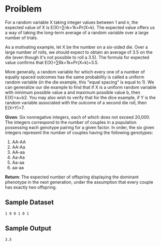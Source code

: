 # Proiblem

For a random variable X taking integer values between 1 and n, the expected value of X is E(X)=∑nk=1k×Pr(X=k). The expected value offers us a way of taking the long-term average of a random variable over a large number of trials.

As a motivating example, let X be the number on a six-sided die. Over a large number of rolls, we should expect to obtain an average of 3.5 on the die (even though it's not possible to roll a 3.5). The formula for expected value confirms that E(X)=∑6k=1k×Pr(X=k)=3.5.

More generally, a random variable for which every one of a number of equally spaced outcomes has the same probability is called a uniform random variable (in the die example, this "equal spacing" is equal to 1). We can generalize our die example to find that if X is a uniform random variable with minimum possible value a and maximum possible value b, then E(X)=a+b2. You may also wish to verify that for the dice example, if Y is the random variable associated with the outcome of a second die roll, then E(X+Y)=7.

**Given**: Six nonnegative integers, each of which does not exceed 20,000. The integers correspond to the number of couples in a population possessing each genotype pairing for a given factor. In order, the six given integers represent the number of couples having the following genotypes:

1. AA-AA
2. AA-Aa
3. AA-aa
4. Aa-Aa
5. Aa-aa
6. aa-aa

**Return**: The expected number of offspring displaying the dominant phenotype in the next generation, under the assumption that every couple has exactly two offspring.

## Sample Dataset

```
1 0 0 1 0 1
```

## Sample Output

```
3.5
```
